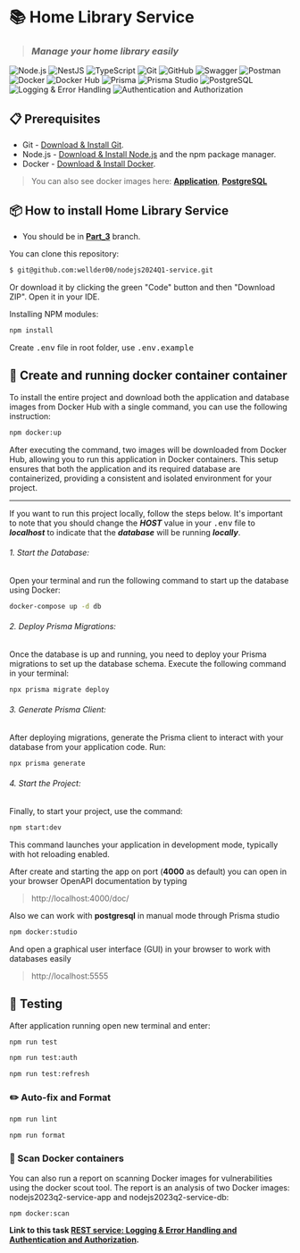 # 📚 Home Library Service

> ### **_Manage your home library easily_**

![Node.js](https://img.shields.io/badge/-Node.js-43853D?style=flat-square&logo=Node.js&logoColor=white) ![NestJS](https://img.shields.io/badge/-NestJS-E0234E?style=flat-square&logo=NestJS&logoColor=white) ![TypeScript](https://img.shields.io/badge/-TypeScript-3178C6?style=flat-square&logo=TypeScript&logoColor=white) ![Git](https://img.shields.io/badge/-Git-F05032?style=flat&logo=Git&logoColor=white) ![GitHub](https://img.shields.io/badge/-GitHub-181717?style=flat&logo=GitHub&logoColor=white) ![Swagger](https://img.shields.io/badge/-Swagger-85EA2D?style=flat&logo=Swagger&logoColor=black) ![Postman](https://img.shields.io/badge/-Postman-FF6C37?style=flat&logo=Postman&logoColor=white) ![Docker](https://img.shields.io/badge/-Docker-2496ED?style=flat&logo=Docker&logoColor=white) ![Docker Hub](https://img.shields.io/badge/-Docker%20Hub-2496ED?style=flat&logo=Docker&logoColor=white) ![Prisma](https://img.shields.io/badge/-Prisma-3982CE?style=flat&logo=Prisma&logoColor=white) ![Prisma Studio](https://img.shields.io/badge/-Prisma%20Studio-3982CE?style=flat&logo=Prisma&logoColor=white) ![PostgreSQL](https://img.shields.io/badge/-PostgreSQL-336791?style=flat&logo=PostgreSQL&logoColor=white) ![Logging & Error Handling](https://img.shields.io/badge/-Logging%20%26%20Error%20Handling-2A2A72?style=flat&logo=Logstash&logoColor=white) ![Authentication and Authorization](https://img.shields.io/badge/-Authentication%20and%20Authorization-007ACC?style=flat&logo=Auth0&logoColor=white)

## :clipboard: Prerequisites

- Git - [Download & Install Git](https://git-scm.com/downloads).
- Node.js - [Download & Install Node.js](https://nodejs.org/en/download/) and the npm package manager.
- Docker - [Download & Install Docker](https://www.docker.com/products/docker-desktop/).

> You can also see docker images here: **[Application](https://hub.docker.com/repository/docker/wellder00/nodejs2023q2-service-app/general)**, **[PostgreSQL](https://hub.docker.com/repository/docker/wellder00/nodejs2023q2-service-db/general)**

## 📦 How to install Home Library Service

- You should be in **[Part_3](https://github.com/wellder00/nodejs2024Q1-service/tree/part_3)** branch.

You can clone this repository:

```bash
$ git@github.com:wellder00/nodejs2024Q1-service.git
```

Or download it by clicking the green "Code" button and then "Download ZIP". Open it in your IDE.

Installing NPM modules:

```bash
npm install
```

Create <kbd>.env</kbd> file in root folder, use <kbd>.env.example</kbd>

## :rocket: Create and running docker container container

To install the entire project and download both the application and database images from Docker Hub with a single command, you can use the following instruction:

```bash
npm docker:up
```

After executing the command, two images will be downloaded from Docker Hub, allowing you to run this application in Docker containers. This setup ensures that both the application and its required database are containerized, providing a consistent and isolated environment for your project.

---

If you want to run this project locally, follow the steps below. It's important to note that you should change the **_HOST_** value in your <kbd>.env</kbd> file to **_localhost_** to indicate that the **_database_** will be running **_locally_**.

###### 1. Start the Database:

Open your terminal and run the following command to start up the database using Docker:

```bash
docker-compose up -d db
```

###### 2. Deploy Prisma Migrations:

Once the database is up and running, you need to deploy your Prisma migrations to set up the database schema. Execute the following command in your terminal:

```bash
npx prisma migrate deploy
```

###### 3. Generate Prisma Client:

After deploying migrations, generate the Prisma client to interact with your database from your application code. Run:

```bash
npx prisma generate
```

###### 4. Start the Project:

Finally, to start your project, use the command:

```bash
npm start:dev
```

This command launches your application in development mode, typically with hot reloading enabled.

After create and starting the app on port (**4000** as default) you can open
in your browser OpenAPI documentation by typing

> http://localhost:4000/doc/

Also we can work with **postgresql** in manual mode through Prisma studio

```bash
npm docker:studio
```

And open a graphical user interface (GUI) in your browser to work with databases easily

> http://localhost:5555

## :test_tube: Testing

After application running open new terminal and enter:

```bash
npm run test
```

```bash
npm run test:auth
```

```bash
npm run test:refresh
```

### :pencil2: Auto-fix and Format

```bash
npm run lint
```

```bash
npm run format
```

### :mag_right: Scan Docker containers

You can also run a report on scanning Docker images for vulnerabilities using the docker scout tool. The report is an analysis of two Docker images: nodejs2023q2-service-app and nodejs2023q2-service-db:

```bash
npm docker:scan
```

**Link to this task [REST service: Logging & Error Handling and Authentication and Authorization](https://github.com/AlreadyBored/nodejs-assignments/tree/main/assignments/logging-error-authentication-authorization).**
